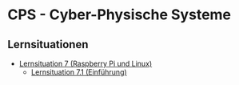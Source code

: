 # CPS - Cyber-Physische Systeme

## Lernsituationen

- [Lernsituation 7 (Raspberry Pi und Linux)](situation/7/Lernsituation.md)
  - [Lernsituation 7.1 (Einführung)](situation/7/1/Lernsituation.md)
